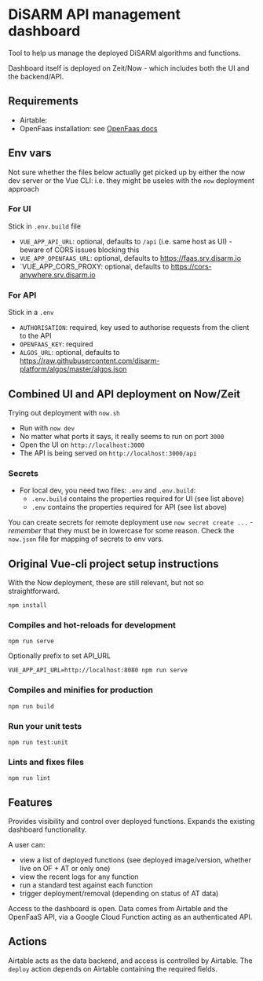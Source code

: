 # DiSARM API management dashboard

Tool to help us manage the deployed DiSARM algorithms and functions.

Dashboard itself is deployed on Zeit/Now - which includes both the UI and the backend/API.

## Requirements

- Airtable: 
- OpenFaas installation: see [OpenFaas docs](https://www.openfaas.com/)

## Env vars

Not sure whether the files below actually get picked up by either the now dev server or the Vue CLI: i.e. they might be useles with the `now` deployment approach

### For UI
Stick in `.env.build` file
- `VUE_APP_API_URL`: optional, defaults to `/api` (i.e. same host as UI) - beware of CORS issues blocking this
- `VUE_APP_OPENFAAS_URL`: optional, defaults to https://faas.srv.disarm.io
- `VUE_APP_CORS_PROXY: optional, defaults to https://cors-anywhere.srv.disarm.io

### For API
Stick in a `.env`
- `AUTHORISATION`: required, key used to authorise requests from the client to the API
- `OPENFAAS_KEY`: required
- `ALGOS_URL`: optional, defaults to https://raw.githubusercontent.com/disarm-platform/algos/master/algos.json


## Combined UI and API deployment on Now/Zeit

Trying out deployment with `now.sh`

- Run with `now dev`
- No matter what ports it says, it really seems to run on port `3000`
- Open the UI on `http://localhost:3000`
- The API is being served on `http://localhost:3000/api`


### Secrets

- For local dev, you need two files: `.env` and `.env.build`:
  - `.env.build` contains the properties required for UI (see list above)
  - `.env` contains the properties required for API (see list above)

You can create secrets for remote deployment use `now secret create ...` - *remember* that they must be in lowercase for some reason. Check the `now.json` file for mapping of secrets to env vars.

## Original Vue-cli project setup instructions

With the Now deployment, these are still relevant, but not so straightforward.

```
npm install
```

### Compiles and hot-reloads for development
```
npm run serve
```

Optionally prefix to set API_URL

```
VUE_APP_API_URL=http://localhost:8080 npm run serve
```

### Compiles and minifies for production
```
npm run build
```

### Run your unit tests
```
npm run test:unit
```

### Lints and fixes files
```
npm run lint
```

## Features

Provides visibility and control over deployed functions. Expands the existing dashboard functionality.

A user can:
- view a list of deployed functions (see deployed image/version, whether live on OF + AT or only one)
- view the recent logs for any function
- run a standard test against each function
- trigger deployment/removal (depending on status of AT data)

Access to the dashboard is open. Data comes from Airtable and the OpenFaaS API, via a Google Cloud Function acting as an authenticated API.

## Actions

Airtable acts as the data backend, and access is controlled by Airtable. The `deploy` action depends on Airtable containing the required fields.

